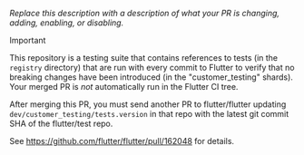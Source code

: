 <!--
Thanks for filing a pull request!
Reviewers are typically assigned within a week of filing a request.
To learn more about code review, see our documentation on Tree Hygiene: https://github.com/flutter/flutter/blob/main/docs/contributing/Tree-hygiene.md
-->

*Replace this description with a description of what your PR is changing, adding, enabling, or disabling.*

> [!IMPORTANT]
> This repository is a testing suite that contains references to tests (in the `registry` directory) that are run with every commit to Flutter
> to verify that no breaking changes have been introduced (in the "customer_testing" shards). Your merged PR is _not_ automatically run in the
> Flutter CI tree.
>
> After merging this PR, you must send another PR to flutter/flutter updating `dev/customer_testing/tests.version` in that repo with the latest git commit SHA of the flutter/test repo.
>
> See <https://github.com/flutter/flutter/pull/162048> for details.
